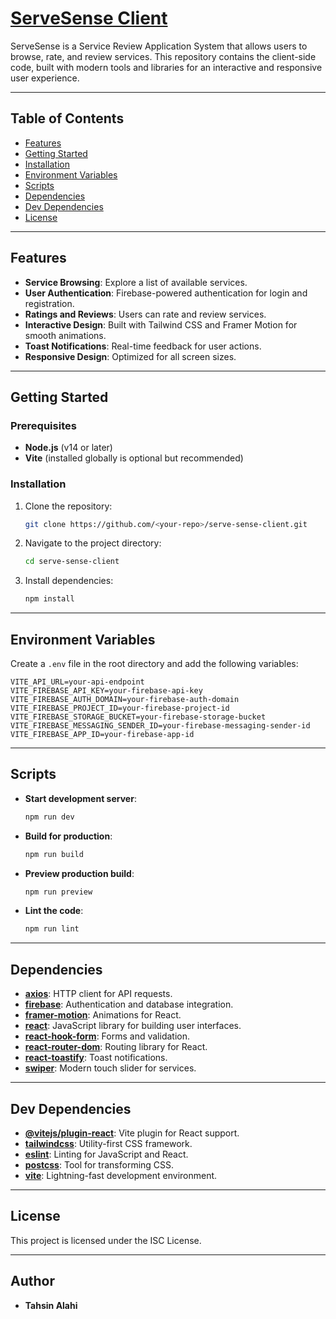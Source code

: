 # [ServeSense Client](https://serve-sense.netlify.app/)

ServeSense is a Service Review Application System that allows users to browse, rate, and review services. This repository contains the client-side code, built with modern tools and libraries for an interactive and responsive user experience.

---

## Table of Contents

- [Features](#features)
- [Getting Started](#getting-started)
- [Installation](#installation)
- [Environment Variables](#environment-variables)
- [Scripts](#scripts)
- [Dependencies](#dependencies)
- [Dev Dependencies](#dev-dependencies)
- [License](#license)

---

## Features

- **Service Browsing**: Explore a list of available services.
- **User Authentication**: Firebase-powered authentication for login and registration.
- **Ratings and Reviews**: Users can rate and review services.
- **Interactive Design**: Built with Tailwind CSS and Framer Motion for smooth animations.
- **Toast Notifications**: Real-time feedback for user actions.
- **Responsive Design**: Optimized for all screen sizes.

---

## Getting Started

### Prerequisites

- **Node.js** (v14 or later)
- **Vite** (installed globally is optional but recommended)

### Installation

1. Clone the repository:

   ```bash
   git clone https://github.com/<your-repo>/serve-sense-client.git
   ```

2. Navigate to the project directory:

   ```bash
   cd serve-sense-client
   ```

3. Install dependencies:
   ```bash
   npm install
   ```

---

## Environment Variables

Create a `.env` file in the root directory and add the following variables:

```env
VITE_API_URL=your-api-endpoint
VITE_FIREBASE_API_KEY=your-firebase-api-key
VITE_FIREBASE_AUTH_DOMAIN=your-firebase-auth-domain
VITE_FIREBASE_PROJECT_ID=your-firebase-project-id
VITE_FIREBASE_STORAGE_BUCKET=your-firebase-storage-bucket
VITE_FIREBASE_MESSAGING_SENDER_ID=your-firebase-messaging-sender-id
VITE_FIREBASE_APP_ID=your-firebase-app-id
```

---

## Scripts

- **Start development server**:

  ```bash
  npm run dev
  ```

- **Build for production**:

  ```bash
  npm run build
  ```

- **Preview production build**:

  ```bash
  npm run preview
  ```

- **Lint the code**:
  ```bash
  npm run lint
  ```

---

## Dependencies

- **[axios](https://www.npmjs.com/package/axios)**: HTTP client for API requests.
- **[firebase](https://www.npmjs.com/package/firebase)**: Authentication and database integration.
- **[framer-motion](https://www.npmjs.com/package/framer-motion)**: Animations for React.
- **[react](https://www.npmjs.com/package/react)**: JavaScript library for building user interfaces.
- **[react-hook-form](https://www.npmjs.com/package/react-hook-form)**: Forms and validation.
- **[react-router-dom](https://www.npmjs.com/package/react-router-dom)**: Routing library for React.
- **[react-toastify](https://www.npmjs.com/package/react-toastify)**: Toast notifications.
- **[swiper](https://www.npmjs.com/package/swiper)**: Modern touch slider for services.

---

## Dev Dependencies

- **[@vitejs/plugin-react](https://www.npmjs.com/package/@vitejs/plugin-react)**: Vite plugin for React support.
- **[tailwindcss](https://www.npmjs.com/package/tailwindcss)**: Utility-first CSS framework.
- **[eslint](https://www.npmjs.com/package/eslint)**: Linting for JavaScript and React.
- **[postcss](https://www.npmjs.com/package/postcss)**: Tool for transforming CSS.
- **[vite](https://www.npmjs.com/package/vite)**: Lightning-fast development environment.

---

## License

This project is licensed under the ISC License.

---

## Author

- **Tahsin Alahi**
